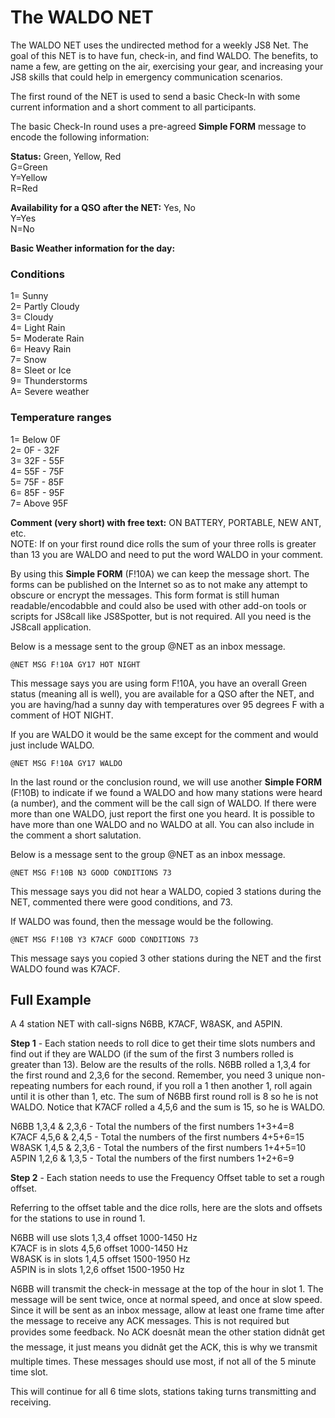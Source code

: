 # **The WALDO NET**

The WALDO NET uses the undirected method for a weekly JS8 Net. The goal of this NET is to have fun, check-in, and find WALDO. The benefits, to name a few, are getting on the air, exercising your gear, and increasing your JS8 skills that could help in emergency communication scenarios.

The first round of the NET is used to send a basic Check-In with some current information and a short comment to all participants.

The basic Check-In round uses a pre-agreed **Simple FORM** message to encode the following information:

**Status:** Green, Yellow, Red  
G=Green  
Y=Yellow  
R=Red

**Availability for a QSO after the NET:**  Yes, No  
Y=Yes  
N=No

**Basic Weather information for the day:**   
### Conditions
1= Sunny  
2= Partly Cloudy  
3= Cloudy  
4= Light Rain  
5= Moderate Rain  
6= Heavy Rain  
7= Snow  
8= Sleet or Ice  
9= Thunderstorms  
A= Severe weather   
### Temperature ranges  
1= Below 0F  
2= 0F \- 32F  
3= 32F \- 55F  
4= 55F \- 75F  
5= 75F \- 85F  
6= 85F \- 95F  
7= Above 95F

**Comment (very short) with free text:** ON BATTERY, PORTABLE, NEW ANT, etc.   
NOTE: If on your first round dice rolls the sum of your three rolls is greater than 13 you are WALDO and need to put the word WALDO in your comment.

By using this **Simple FORM** (F!10A) we can keep the message short. The forms can be published on the Internet so as to not make any attempt to obscure or encrypt the messages. This form format is still human readable/encodabble and could also be used with other add-on tools or scripts for JS8call like JS8Spotter, but is not required. All you need is the JS8call application.

Below is a message sent to the group @NET as an inbox message.

``` @NET MSG F!10A GY17 HOT NIGHT ```

This message says you are using form F!10A, you have an overall Green status (meaning all is well), you are available for a QSO after the NET, and you are having/had a sunny day with temperatures over 95 degrees F with a comment of HOT NIGHT.

If you are WALDO it would be the same except for the comment and would just include WALDO.

``` @NET MSG F!10A GY17 WALDO ```

In the last round or the conclusion round, we will use another **Simple FORM** (F!10B) to indicate if we found a WALDO and how many stations were heard (a number), and the comment will be the call sign of WALDO. If there were more than one WALDO, just report the first one you heard. It is possible to have more than one WALDO and no WALDO at all. You can also include in the comment a short salutation.

Below is a message sent to the group @NET as an inbox message.

``` @NET MSG F!10B N3 GOOD CONDITIONS 73 ```

This message says you did not hear a WALDO, copied 3 stations during the NET, commented there were good conditions, and 73.

If WALDO was found, then the message would be the following.

``` @NET MSG F!10B Y3 K7ACF GOOD CONDITIONS 73 ```

This message says you copied 3 other stations during the NET and the first WALDO found was K7ACF.

## **Full Example**

A 4 station NET with call-signs N6BB, K7ACF, W8ASK, and A5PIN.

**Step 1** - Each station needs to roll dice to get their time slots numbers and find out if they are WALDO (if the sum of the first 3 numbers rolled is greater than 13). Below are the results of the rolls. N6BB rolled a 1,3,4 for the first round and 2,3,6 for the second. Remember, you need 3 unique non-repeating numbers for each round, if you roll a 1 then another 1, roll again until it is other than 1, etc. The sum of N6BB first round roll is 8 so he is not WALDO. Notice that K7ACF rolled a 4,5,6 and the sum is 15, so he is WALDO.

N6BB 		1,3,4 & 2,3,6 - Total the numbers of the first numbers 1+3+4=8  
K7ACF	  4,5,6 & 2,4,5 - Total the numbers of the first numbers 4+5+6=15  
W8ASK	  1,4,5 & 2,3,6 - Total the numbers of the first numbers 1+4+5=10  
A5PIN		1,2,6 & 1,3,5 - Total the numbers of the first numbers 1+2+6=9

**Step 2** - Each station needs to use the Frequency Offset table to set a rough offset.

Referring to the offset table and the dice rolls, here are the slots and offsets for the stations to use in round 1\.

N6BB will use slots 1,3,4 offset 1000-1450 Hz  
K7ACF  is in slots 4,5,6 offset 1000-1450 Hz  
W8ASK is in slots 1,4,5  offset 1500-1950 Hz  
A5PIN is in slots 1,2,6 offset 1500-1950 Hz

N6BB will transmit the check-in message at the top of the hour in slot 1\. The message will be sent twice, once at normal speed, and once at slow speed. Since it will be sent as an inbox message, allow at least one frame time after the message to receive any ACK messages. This is not required but provides some feedback. No ACK doesnât mean the other station didnât get the message, it just means you didnât get the ACK, this is why we transmit multiple times. These messages should use most, if not all of the 5 minute time slot. 

This will continue for all 6 time slots, stations taking turns transmitting and receiving.  
